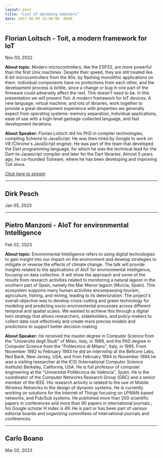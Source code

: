 ```yaml
---
layout: post
title: "List of Upcoming Seminars"
date: 2017-06-09 12:00:00 -0500
---
```



Florian Loitsch - Toit, a modern framework for IoT
--
Nov 03, 2022

**About topic:**
Modern microcontrollers, like the ESP32, are more powerful than the first Unix machines. Despite their
speed, they are still treated like 8-bit microcontrollers from the 90s: by flashing monolithic applications on them.
Individual components have no protections from each other, and the development process is brittle, since
a change or bug in one part of the firmware could adversely affect the rest.
This doesn't need to be. In this presentation we will present Toit. A modern framework for IoT devices. A new language, virtual machine, and lots of libraries, work together to provide a great development experience with properties we generally expect from operating systems: memory separation, individual applications, ease of use with a high-level garbage-collected language, and fast development iterations.


**About Speaker:**
Florian Loitsch did his PhD in compiler technologies, compiling Scheme to JavaScript. He was then hired by Google to work on V8 (Chrome's JavaScript engine). He was part of the team that developed the Dart programming language, for which he was the technical lead for the Dart-to-Javascript compiler and later for the Dart libraries. Almost 5 years ago, he co-founded Toitware, where he has been developing and improving Toit since.

<a href="https://www.youtube.com/watch?v=xko5jLTjLb0&ab_channel=ComNetsBremen" target="_blank">*Click here to stream*</a>

---

Dirk Pesch 
--
Jan 05, 2023


---

Pietro Manzoni - AIoT for environmental Intelligence
--
Feb 02, 2023

**About topic:**
Environmental Intelligence refers to using digital technologies to gain insight into our impact on the environment and develop strategies to mitigate or reverse the effects of climate change. The talk will provide insights related to the applications of AIoT for environmental intelligence, focusing on data collection. It will show the approach and some of the results from research activities related to monitoring a natural lagoon in the southern part of Spain, namely the Mar Menor lagoon (Murcia, Spain). This ecosystem supports many human activities encompassing tourism, agriculture, fishing, and mining, leading to its deterioration. The project's overall objective was to develop cross-cutting and green technology for modeling and predicting socio-environmental processes across different temporal and spatial scales. We wanted to achieve this through a digital twin strategy that allows researchers, stakeholders, and policy-makers to collect data cost-effectively and create more precise models and predictions to support better decision-making.

**About Speaker:**
He received the master degree in Computer Science from the "Università degli Studi" of Milan, Italy, in 1989, and the PhD degree in Computer Science from the "Politecnico di Milano", Italy, in 1995. From November 1992 to February 1993 he did an internship at the Bellcore Labs, Red Bank, New Jersey, USA, and from February 1994 to November 1994 he was a visiting researcher at the ICSI (International Computer Science Institute) Berkeley, California, USA. He is full professor of computer engineering at the "Universitat Politècnica de València", Spain. He is the coordinator of the Computer Networks Research Group (GRC) and a senior member of the IEEE. His research activity is related to the use of Mobile Wireless Networks to the design of dynamic systems. He is currently working on solutions for the Internet of Things focusing on LPWAN-based networks, and Pub/Sub systems. He published more than 200 scientific papers in conferences and more than 90 papers in international journals.; his Google scholar H index is 49. He is part or has been part of various editorial boards and organizing committees of International journals and conferences.

---

Carlo Boano 
--
Mar 02, 2023

<!-- **Abstract:**


**About Speaker:** -->



<!-- - 03/11/22: Talk 3
- 01/12/22: Talk 4
- 05/01/23: Talk 5
- 02/02/23: Talk 6
- 02/03/23: Talk 7 -->
